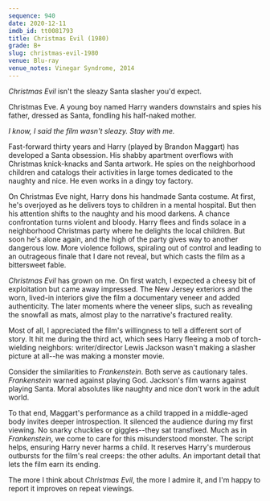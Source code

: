 ```yaml
---
sequence: 940
date: 2020-12-11
imdb_id: tt0081793
title: Christmas Evil (1980)
grade: B+
slug: christmas-evil-1980
venue: Blu-ray
venue_notes: Vinegar Syndrome, 2014
---
```


_Christmas Evil_ isn't the sleazy Santa slasher you'd expect.

<!-- end -->

Christmas Eve. A young boy named Harry wanders downstairs and spies his father, dressed as Santa, fondling his half-naked mother.

_I know, I said the film wasn't sleazy. Stay with me._

Fast-forward thirty years and Harry (played by Brandon Maggart) has developed a Santa obsession. His shabby apartment overflows with Christmas knick-knacks and Santa artwork. He spies on the neighborhood children and catalogs their activities in large tomes dedicated to the naughty and nice. He even works in a dingy toy factory.

On Christmas Eve night, Harry dons his handmade Santa costume. At first, he's overjoyed as he delivers toys to children in a mental hospital. But then his attention shifts to the naughty and his mood darkens. A chance confrontation turns violent and bloody. Harry flees and finds solace in a neighborhood Christmas party where he delights the local children. But soon he's alone again, and the high of the party gives way to another dangerous low. More violence follows, spiraling out of control and leading to an outrageous finale that I dare not reveal, but which casts the film as a bittersweet fable.

_Christmas Evil_ has grown on me. On first watch, I expected a cheesy bit of exploitation but came away impressed. The New Jersey exteriors and the worn, lived-in interiors give the film a documentary veneer and added authenticity. The later moments where the veneer slips, such as revealing the snowfall as mats, almost play to the narrative's fractured reality.

Most of all, I appreciated the film's willingness to tell a different sort of story. It hit me during the third act, which sees Harry fleeing a mob of torch-wielding neighbors: writer/director Lewis Jackson wasn't making a slasher picture at all--he was making a monster movie.

Consider the similarities to <span data-imdb-id="tt0021884">_Frankenstein_</span>. Both serve as cautionary tales. _Frankenstein_ warned against playing God. Jackson's film warns against playing Santa. Moral absolutes like naughty and nice don't work in the adult world.

To that end, Maggart's performance as a child trapped in a middle-aged body invites deeper introspection. It silenced the audience during my first viewing. No snarky chuckles or giggles--they sat transfixed. Much as in _Frankenstein_, we come to care for this misunderstood monster. The script helps, ensuring Harry never harms a child. It reserves Harry's murderous outbursts for the film's real creeps: the other adults. An important detail that lets the film earn its ending.

The more I think about _Christmas Evil_, the more I admire it, and I'm happy to report it improves on repeat viewings.
